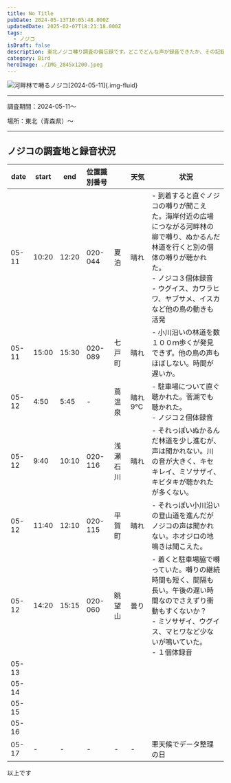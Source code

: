 ```yaml
---
title: No Title
pubDate: 2024-05-13T10:05:48.000Z
updatedDate: 2025-02-07T18:21:18.000Z
tags:
  - ノジコ
isDraft: false
description: 東北ノジコ囀り調査の備忘録です。どこでどんな声が録音できたか、その記録です。
category: Bird
heroImage: ./IMG_2845x1200.jpeg
---
```


![河畔林で囀るノジコ[2024-05-11]](https://object-storage.tyo2.conoha.io/v1/nc_.../blog-astro-assets/IMG_2845x1200.jpeg){.img-fluid}




------

調査期間：2024-05-11〜

場所：東北（青森県）〜

------


## ノジコの調査地と録音状況

| date  | start | end   | 位置識別番号 |          | 天気   | 状況                                                         |
| ----- | ----- | ----- | ------------ | -------- | ------ | ------------------------------------------------------------ |
| 05-11 | 10:20 | 12:20 | 020-044      | 夏泊     | 晴れ   | - 到着すると直ぐノジコの囀りが聞こえた。海岸付近の広場につながる河畔林の柳で囀り、ぬかるんだ林道を行くと別の個体の囀りが聴かれた。<br />- ノジコ３個体録音<br />- ウグイス、カワラヒワ、ヤブサメ、イスカなど他の鳥の動きも活発 |
| 05-11 | 15:00 | 15:30 | 020-089      | 七戸町   | 晴れ   | - 小川沿いの林道を数１００ｍ歩くが発見できず。他の鳥の声もほぼしない。時間が遅いか。 |
| 05-12 | 4:50  | 5:45  | -            | 蔦温泉   | 晴れ9℃ | - 駐車場について直ぐ聴かれた。菅湖でも聴かれた。<br />- ノジコ２個体録音 |
| 05-12 | 9:40  | 10:10 | 020-116      | 浅瀬石川 | 晴れ   | - それっぽいぬかるんだ林道を少し進むが、声は聞かれない。川の音が大きく、キセキレイ、ミソサザイ、キビタキが聴かれたが多くない。 |
| 05-12 | 11:40 | 12:10 | 020-115      | 平賀町   | 晴れ   | - それっぽい小川沿いの登山道を進んだがノジコの声は聞かれない。ホオジロの地鳴きは聞こえた。 |
| 05-12 | 14:20 | 15:15 | 020-060      | 眺望山   | 曇り   | - 着くと駐車場脇で囀っていた。囀りの継続時間も短く、間隔も長い。午後の遅い時間なのでさえずり衝動もすくないか？<br />- ミソサザイ、ウグイス、マヒワなど少ないが鳴いていた。<br />- １個体録音 |
| 05-13 |       |       |              |          |        |                                                              |
| 05-14 |       |       |              |          |        |                                                              |
| 05-15 |       |       |              |          |        |                                                              |
| 05-16 |       |       |              |          |        |                                                              |
| 05-17 | -     | -     | -            | -        | -      | 悪天候でデータ整理の日                                       |




以上です

   
